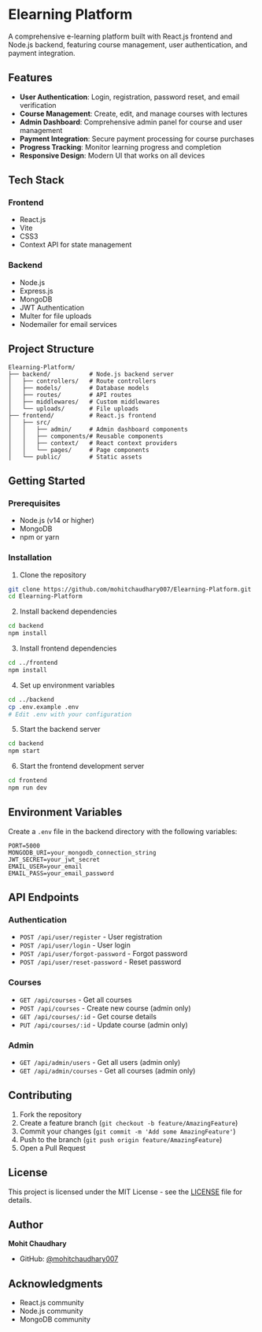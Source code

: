 # Elearning Platform

A comprehensive e-learning platform built with React.js frontend and Node.js backend, featuring course management, user authentication, and payment integration.

## Features

- **User Authentication**: Login, registration, password reset, and email verification
- **Course Management**: Create, edit, and manage courses with lectures
- **Admin Dashboard**: Comprehensive admin panel for course and user management
- **Payment Integration**: Secure payment processing for course purchases
- **Progress Tracking**: Monitor learning progress and completion
- **Responsive Design**: Modern UI that works on all devices

## Tech Stack

### Frontend
- React.js
- Vite
- CSS3
- Context API for state management

### Backend
- Node.js
- Express.js
- MongoDB
- JWT Authentication
- Multer for file uploads
- Nodemailer for email services

## Project Structure

```
Elearning-Platform/
├── backend/           # Node.js backend server
│   ├── controllers/   # Route controllers
│   ├── models/        # Database models
│   ├── routes/        # API routes
│   ├── middlewares/   # Custom middlewares
│   └── uploads/       # File uploads
├── frontend/          # React.js frontend
│   ├── src/
│   │   ├── admin/     # Admin dashboard components
│   │   ├── components/# Reusable components
│   │   ├── context/   # React context providers
│   │   └── pages/     # Page components
│   └── public/        # Static assets
```

## Getting Started

### Prerequisites
- Node.js (v14 or higher)
- MongoDB
- npm or yarn

### Installation

1. Clone the repository
```bash
git clone https://github.com/mohitchaudhary007/Elearning-Platform.git
cd Elearning-Platform
```

2. Install backend dependencies
```bash
cd backend
npm install
```

3. Install frontend dependencies
```bash
cd ../frontend
npm install
```

4. Set up environment variables
```bash
cd ../backend
cp .env.example .env
# Edit .env with your configuration
```

5. Start the backend server
```bash
cd backend
npm start
```

6. Start the frontend development server
```bash
cd frontend
npm run dev
```

## Environment Variables

Create a `.env` file in the backend directory with the following variables:

```env
PORT=5000
MONGODB_URI=your_mongodb_connection_string
JWT_SECRET=your_jwt_secret
EMAIL_USER=your_email
EMAIL_PASS=your_email_password
```

## API Endpoints

### Authentication
- `POST /api/user/register` - User registration
- `POST /api/user/login` - User login
- `POST /api/user/forgot-password` - Forgot password
- `POST /api/user/reset-password` - Reset password

### Courses
- `GET /api/courses` - Get all courses
- `POST /api/courses` - Create new course (admin only)
- `GET /api/courses/:id` - Get course details
- `PUT /api/courses/:id` - Update course (admin only)

### Admin
- `GET /api/admin/users` - Get all users (admin only)
- `GET /api/admin/courses` - Get all courses (admin only)

## Contributing

1. Fork the repository
2. Create a feature branch (`git checkout -b feature/AmazingFeature`)
3. Commit your changes (`git commit -m 'Add some AmazingFeature'`)
4. Push to the branch (`git push origin feature/AmazingFeature`)
5. Open a Pull Request

## License

This project is licensed under the MIT License - see the [LICENSE](LICENSE) file for details.

## Author

**Mohit Chaudhary**
- GitHub: [@mohitchaudhary007](https://github.com/mohitchaudhary007)

## Acknowledgments

- React.js community
- Node.js community
- MongoDB community
